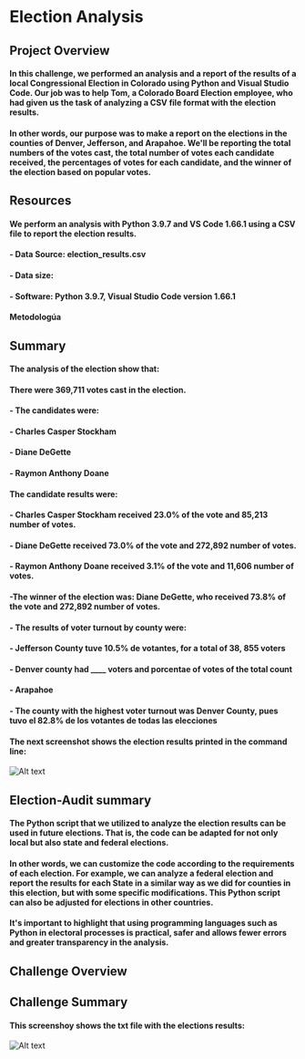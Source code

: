 # Election Analysis

## Project Overview

#### In this challenge, we performed an analysis and a report of the results of a local Congressional Election in Colorado using Python and Visual Studio Code. Our job was to help Tom, a Colorado Board Election employee, who had given us the task of analyzing a CSV file format with the election results.

#### In other words, our purpose was to make a report on the elections in the counties of Denver, Jefferson, and Arapahoe. We'll be reporting the total numbers of the votes cast, the total number of votes each candidate received, the percentages of votes for each candidate, and the winner of the election based on popular votes.

## Resources
#### We perform an analysis with Python 3.9.7 and VS Code 1.66.1 using a CSV file to report the election results.

#### - Data Source: election_results.csv
#### - Data size: 
####
#### - Software: Python 3.9.7, Visual Studio Code version 1.66.1
#### Metodologúa

## Summary
#### The analysis of the election show that:

#### There were 369,711 votes cast in the election.
#### 
#### - The candidates were:
####    - Charles Casper Stockham
####    - Diane DeGette
####    - Raymon Anthony Doane

#### The candidate results were:
####    - Charles Casper Stockham received **23.0%** of the vote and **85,213** number of votes.
####    - Diane DeGette received **73.0%** of the vote and **272,892** number of votes.
####    - Raymon Anthony Doane received **3.1%** of the vote and **11,606** number of votes.

#### -The winner of the election was: Diane DeGette, who received **73.8%** of the vote and **272,892** number of votes.

#### - The results of voter turnout by county were: 
####    - Jefferson County tuve 10.5% de votantes, for a total of 38, 855 voters
####    - Denver county had ____ voters and porcentae of votes of the total count
####    - Arapahoe

#### - The county with the highest voter turnout was Denver County, pues tuvo el 82.8% de los votantes de todas las elecciones

#### The next screenshot shows the election results printed in the command line:

![Alt text](/electionresults.png "imagen1")

## Election-Audit summary
#### The Python script that we utilized to analyze the election results can be used in future elections. That is, the code can be adapted for not only local but also state and federal elections.
#### In other words, we can customize the code according to the requirements of each election. For example, we can analyze a federal election and report the results for each State in a similar way as we did for counties in this election, but with some specific modifications. This Python script can also be adjusted for elections in other countries.
#### It's important to highlight that using programming languages such as Python in electoral processes is practical, safer and allows fewer errors and greater transparency in the analysis.


## Challenge Overview 



## Challenge Summary

#### This screenshoy shows the txt file with the elections results:

![Alt text](/modul "imagen1")
